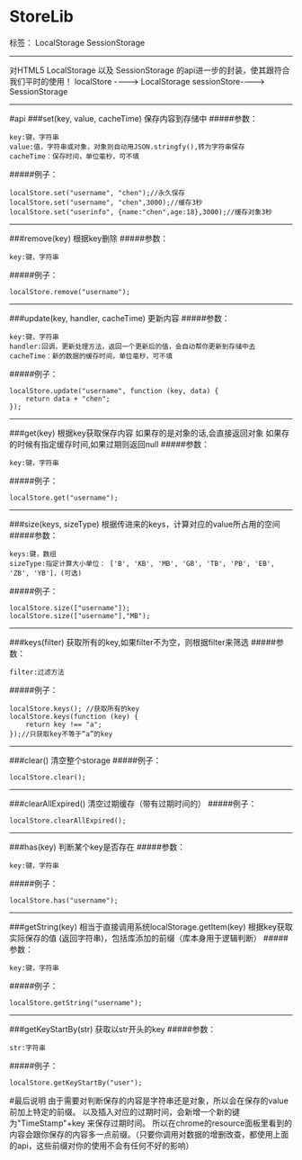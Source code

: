 # StoreLib

标签： LocalStorage SessionStorage 

---

对HTML5 LocalStorage 以及 SessionStorage 的api进一步的封装，使其跟符合我们平时的使用！ localStore ----> LocalStorage
sessionStore----> SessionStorage


----------


#api
###set(key, value, cacheTime)
保存内容到存储中
#####参数：

    key:键，字符串
    value:值，字符串或对象，对象则自动用JSON.stringfy(),转为字符串保存
    cacheTime：保存时间，单位毫秒，可不填

#####例子：

    localStore.set("username", "chen");//永久保存
    localStore.set("username", "chen",3000);//缓存3秒
    localStore.set("userinfo", {name:"chen",age:18},3000);//缓存对象3秒
    
---
###remove(key)
根据key删除
#####参数：

    key:键，字符串

#####例子：

    localStore.remove("username");
    
---
###update(key, handler, cacheTime)
更新内容
#####参数：

    key:键，字符串
    handler:回调，更新处理方法，返回一个更新后的值，会自动帮你更新到存储中去
    cacheTime：新的数据的缓存时间，单位毫秒，可不填

#####例子：

    localStore.update("username", function (key, data) {
        return data + "chen";
    });
    

---
###get(key)
根据key获取保存内容
如果存的是对象的话,会直接返回对象
如果存的时候有指定缓存时间,如果过期则返回null
#####参数：

    key:键，字符串

#####例子：

    localStore.get("username");


---
###size(keys, sizeType)
根据传进来的keys，计算对应的value所占用的空间
#####参数：

    keys:键，数组
    sizeType:指定计算大小单位： ['B', 'KB', 'MB', 'GB', 'TB', 'PB', 'EB', 'ZB', 'YB']，(可选)

#####例子：

    localStore.size(["username"]);
    localStore.size(["username"],"MB");
    
---
###keys(filter)
获取所有的key,如果filter不为空，则根据filter来筛选
#####参数：

    filter:过滤方法

#####例子：

    localStore.keys(); //获取所有的key
    localStore.keys(function (key) {
        return key !== "a";
    });//只获取key不等于“a”的key
    
---
###clear()
清空整个storage
#####例子：

    localStore.clear(); 
---
###clearAllExpired()
清空过期缓存（带有过期时间的）
#####例子：

    localStore.clearAllExpired();

---
###has(key)
判断某个key是否存在
#####参数：

    key:键，字符串

#####例子：

    localStore.has("username");
    
---
###getString(key)
相当于直接调用系统localStorage.getItem(key)
根据key获取实际保存的值 (返回字符串)，包括库添加的前缀（库本身用于逻辑判断）
#####参数：

    key:键，字符串

#####例子：

    localStore.getString("username");
---
###getKeyStartBy(str)
获取以str开头的key
#####参数：

    str:字符串

#####例子：

    localStore.getKeyStartBy("user");

#最后说明
由于需要对判断保存的内容是字符串还是对象，所以会在保存的value前加上特定的前缀。
以及插入对应的过期时间，会新增一个新的键为"TimeStamp"+key 来保存过期时间。
所以在chrome的resource面板里看到的内容会跟你保存的内容多一点前缀。（只要你调用对数据的增删改查，都使用上面的api，这些前缀对你的使用不会有任何不好的影响）






